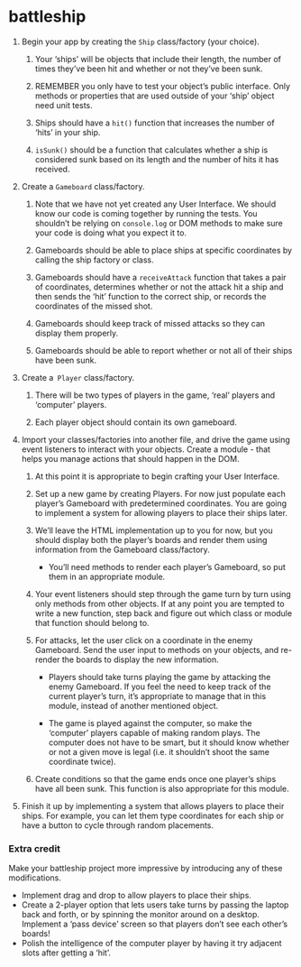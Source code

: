 # battleship
1. Begin your app by creating the `Ship` class/factory (your choice).
   1. Your ‘ships’ will be objects that include their length, the number of times they’ve been hit and whether or not they’ve been sunk.
   
   2. REMEMBER you only have to test your object’s public interface. Only methods or properties that are used outside of your ‘ship’ object need unit tests.
   
   3. Ships should have a `hit()` function that increases the number of ‘hits’ in your ship.
   
   4. `isSunk()` should be a function that calculates whether a ship is considered sunk based on its length and the number of hits it has received.

2. Create a `Gameboard` class/factory.
   1. Note that we have not yet created any User Interface. We should know our code is coming together by running the tests. You shouldn’t be relying on `console.log` or DOM methods to make sure your code is doing what you expect it to.

   2. Gameboards should be able to place ships at specific coordinates by calling the ship factory or class.

   3. Gameboards should have a `receiveAttack` function that takes a pair of coordinates, determines whether or not the attack hit a ship and then sends the ‘hit’ function to the correct ship, or records the coordinates of the missed shot.

   4. Gameboards should keep track of missed attacks so they can display them properly.

   5. Gameboards should be able to report whether or not all of their ships have been sunk.

3. Create a` Player` class/factory.

   1. There will be two types of players in the game, ‘real’ players and ‘computer’ players.

   2. Each player object should contain its own gameboard.

4. Import your classes/factories into another file, and drive the game using event listeners to interact with your objects. Create a module - that helps you manage actions that should happen in the DOM.

   1. At this point it is appropriate to begin crafting your User Interface.

   2. Set up a new game by creating Players. For now just populate each player’s Gameboard with predetermined coordinates. You are going to implement a system for allowing players to place their ships later.

   3. We’ll leave the HTML implementation up to you for now, but you should display both the player’s boards and render them using information from the Gameboard class/factory.

       * You’ll need methods to render each player’s Gameboard, so put them in an appropriate module.

   4. Your event listeners should step through the game turn by turn using only methods from other objects. If at any point you are tempted to write a new function, step back and figure out which class or module that function should belong to.

   5. For attacks, let the user click on a coordinate in the enemy Gameboard. Send the user input to methods on your objects, and re-render the boards to display the new information.

      * Players should take turns playing the game by attacking the enemy Gameboard. If you feel the need to keep track of the current player’s turn, it’s appropriate to manage that in this module, instead of another mentioned object.

      * The game is played against the computer, so make the ‘computer’ players capable of making random plays. The computer does not have to be smart, but it should know whether or not a given move is legal (i.e. it shouldn’t shoot the same coordinate twice).
   6. Create conditions so that the game ends once one player’s ships have all been sunk. This function is also appropriate for this module.
5. Finish it up by implementing a system that allows players to place their ships. For example, you can let them type coordinates for each ship or have a button to cycle through random placements.

### Extra credit

Make your battleship project more impressive by introducing any of these modifications.

* Implement drag and drop to allow players to place their ships.
* Create a 2-player option that lets users take turns by passing the laptop back and forth, or by spinning the monitor around on a desktop. Implement a ‘pass device’ screen so that players don’t see each other’s boards!
* Polish the intelligence of the computer player by having it try adjacent slots after getting a ‘hit’.